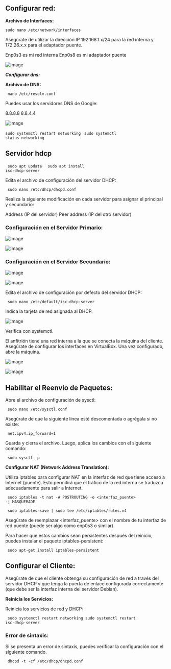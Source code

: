 
## Configurar red:

**Archivo de Interfaces:**

<code>sudo nano /etc/network/interfaces </code>

Asegúrate de utilizar la dirección IP 192.168.1.x/24 para la red interna y 172.26.x.x para el adaptador puente.

Enp0s3 es mi red interna
Enp0s8 es mi adaptador puente

![image](https://github.com/Scosrom/dhcp-dhcpRelay/assets/114906778/854c6455-7985-4f9f-ae11-8092d1d6ad30)


***Configurar dns:***

**Archivo de DNS:**

<code> nano  /etc/resolv.conf </code>

Puedes usar los servidores DNS de Google:

8.8.8.8
8.8.4.4


![image](https://github.com/Scosrom/dhcp-dhcpRelay/assets/114906778/c98c049e-54d2-40a6-b9c0-7a4e6d51e916)


<code>sudo systemctl restart networking </code>
<code>sudo systemctl status networking </code>



## Servidor hdcp

<code> sudo apt update </code>
<code> sudo apt install isc-dhcp-server </code>


Edita el archivo de configuración del servidor DHCP:


<code> sudo nano /etc/dhcp/dhcpd.conf </code>

Realiza la siguiente modificación en cada servidor para asignar el principal y secundario:

Address (IP del servidor)
Peer address (IP del otro servidor)

### Configuración en el Servidor Primario:

![image](https://github.com/Scosrom/dhcp-dhcpRelay/assets/114906778/37158cde-4c02-4b6f-ba67-8a9d77c4b170)

![image](https://github.com/Scosrom/dhcp-dhcpRelay/assets/114906778/611af3e4-e304-4364-86ea-9e682b976675)

### Configuración en el Servidor Secundario:

![image](https://github.com/Scosrom/dhcp-dhcpRelay/assets/114906778/50c253cb-92b1-4765-96d8-9afd12f3f2b0)

![image](https://github.com/Scosrom/dhcp-dhcpRelay/assets/114906778/aff22ea6-20d5-45cd-957f-3cdb88b5a0d9)


Edita el archivo de configuración por defecto del servidor DHCP:


<code> sudo nano /etc/default/isc-dhcp-server </code>

Indica la tarjeta de red asignada al DHCP.


![image](https://github.com/Scosrom/dhcp-dhcpRelay/assets/114906778/2ffd2214-e495-42f9-9d67-741147983b92)

Verifica con systemctl.

El anfitrión tiene una red interna a la que se conecta la máquina del cliente. Asegúrate de configurar los interfaces en VirtualBox. Una vez configurado, abre la máquina.

![image](https://github.com/Scosrom/dhcp-dhcpRelay/assets/114906778/4059dd94-52d9-48f3-b8eb-0a7ad0b420d3)

![image](https://github.com/Scosrom/dhcp-dhcpRelay/assets/114906778/efabce9a-ab17-4503-bca4-4742d0f5ebbc)


## Habilitar el Reenvío de Paquetes:

Abre el archivo de configuración de sysctl:


<code> sudo nano /etc/sysctl.conf </code>

Asegúrate de que la siguiente línea esté descomentada o agrégala si no existe:


<code> net.ipv4.ip_forward=1 </code>

Guarda y cierra el archivo. Luego, aplica los cambios con el siguiente comando:


<code> sudo sysctl -p </code>

**Configurar NAT (Network Address Translation):**

Utiliza iptables para configurar NAT en la interfaz de red que tiene acceso a Internet (puente). Esto permitirá que el tráfico de la red interna se traduzca adecuadamente para salir a Internet.


<code> sudo iptables -t nat -A POSTROUTING -o <interfaz_puente> -j MASQUERADE </code>

<code> sudo iptables-save | sudo tee /etc/iptables/rules.v4 </code>

Asegúrate de reemplazar <interfaz_puente> con el nombre de tu interfaz de red puente (puede ser algo como enp0s3 o similar).

Para hacer que estos cambios sean persistentes después del reinicio, puedes instalar el paquete iptables-persistent:


<code>  sudo apt-get install iptables-persistent </code>


## Configurar el Cliente:
Asegúrate de que el cliente obtenga su configuración de red a través del servidor DHCP y que tenga la puerta de enlace configurada correctamente (que debe ser la interfaz interna del servidor Debian).

**Reinicia los Servicios:**

Reinicia los servicios de red y DHCP:

<code> sudo systemctl restart networking 
sudo systemctl restart isc-dhcp-server </code>



### Error de sintaxis:

Si se presenta un error de sintaxis, puedes verificar la configuración con el siguiente comando.

<code> dhcpd -t -cf /etc/dhcp/dhcpd.conf </code>









